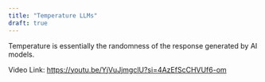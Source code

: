 ```yaml
---
title: "Temperature LLMs"
draft: true
---
```


Temperature is essentially the randomness of the response generated by AI models.

Video Link: https://youtu.be/YjVuJjmgclU?si=4AzEfScCHVUf6-om




